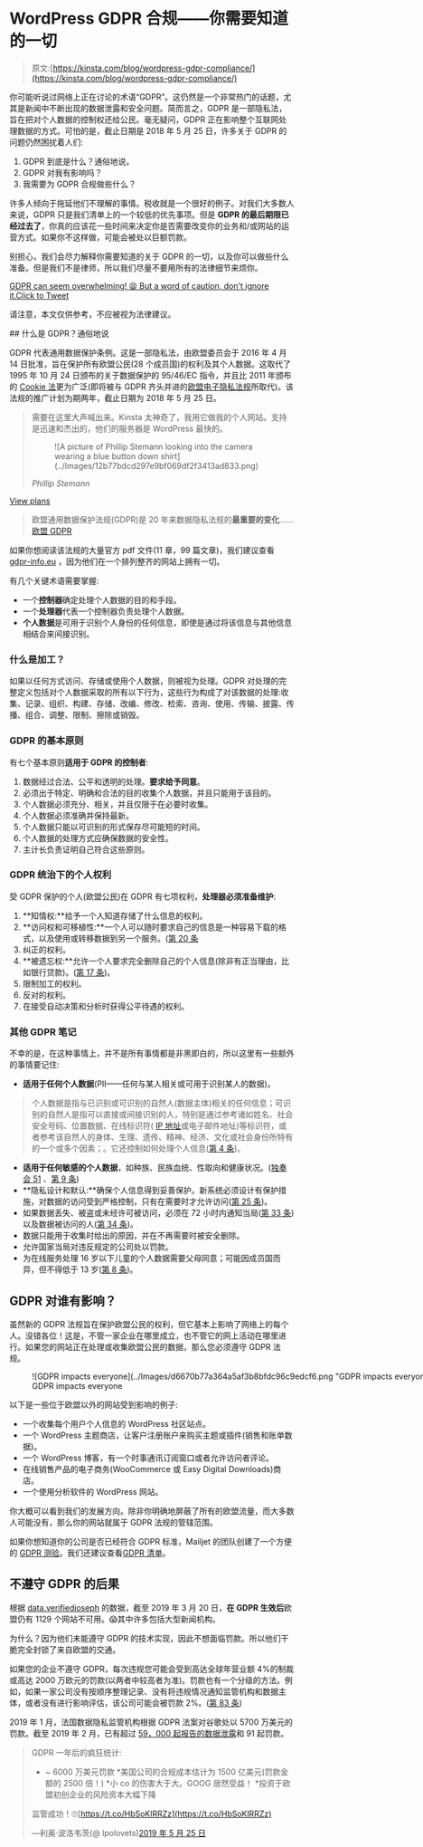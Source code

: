 # WordPress GDPR 合规——你需要知道的一切

> 原文:[https://kinsta.com/blog/wordpress-gdpr-compliance/](https://kinsta.com/blog/wordpress-gdpr-compliance/)

你可能听说过网络上正在讨论的术语“GDPR”。这仍然是一个非常热门的话题，尤其是新闻中不断出现的数据泄露和安全问题。简而言之，GDPR 是一部隐私法，旨在把对个人数据的控制权还给公民。毫无疑问，GDPR 正在影响整个互联网处理数据的方式。可怕的是，截止日期是 2018 年 5 月 25 日，许多关于 GDPR 的问题仍然困扰着人们:

1.  GDPR 到底是什么？通俗地说。
2.  GDPR 对我有影响吗？
3.  我需要为 GDPR 合规做些什么？

许多人倾向于拖延他们不理解的事情。税收就是一个很好的例子。对我们大多数人来说，GDPR 只是我们清单上的一个较低的优先事项。但是 **GDPR 的最后期限已经过去了**，你真的应该花一些时间来决定你是否需要改变你的业务和/或网站的运营方式。如果你不这样做，可能会被处以巨额罚款。

别担心，我们会尽力解释你需要知道的关于 GDPR 的一切，以及你可以做些什么准备。但是我们不是律师，所以我们尽量不要用所有的法律细节来烦你。

[GDPR can seem overwhelming! 😫 But a word of caution, don't ignore it.Click to Tweet](https://twitter.com/intent/tweet?url=https%3A%2F%2Fkinsta.com%2Fblog%2Fwordpress-gdpr-compliance%2F&via=kinsta&text=GDPR+can+seem+overwhelming%21+%F0%9F%98%AB+But+a+word+of+caution%2C+don%27t+ignore+it.&hashtags=GDPR%2Cdataprivacy)

请注意，本文仅供参考，不应被视为法律建议。

 <kinsta-auto-toc heading="Table of Contents" exclude="last" list-style="arrow" selector="h2" count-number="-1">## 什么是 GDPR？通俗地说

GDPR 代表通用数据保护条例。这是一部隐私法，由欧盟委员会于 2016 年 4 月 14 日批准，旨在保护所有欧盟公民(28 个成员国)的权利及其个人数据。这取代了 1995 年 10 月 24 日颁布的关于数据保护的 95/46/EC 指令，并且比 2011 年颁布的 [Cookie 法](https://www.cookielaw.org/the-cookie-law/)更为广泛(即将被与 GDPR 齐头并进的[欧盟电子隐私法规](https://www.i-scoop.eu/gdpr/eu-eprivacy-regulation/)所取代)。该法规的推广计划为期两年，截止日期为 2018 年 5 月 25 日。

<link rel="stylesheet" href="https://kinsta.com/wp-content/themes/kinsta/dist/components/ctas/cta-mini.css?ver=2e932b8aba3918bfb818">

<aside class="sidebar-cta">

> 需要在这里大声喊出来。Kinsta 太神奇了，我用它做我的个人网站。支持是迅速和杰出的，他们的服务器是 WordPress 最快的。
> 
> <footer class="wp-block-kinsta-client-quote__footer">
> 
> <figure class="wp-block-kinsta-client-quote__avatar">![A picture of Phillip Stemann looking into the camera wearing a blue button down shirt](../Images/12b77bdcd297e9bf069df2f3413ad833.png)</figure>
> 
> <cite class="wp-block-kinsta-client-quote__cite">Phillip Stemann</cite></footer>

[View plans](https://kinsta.com/plans/)</aside>

> 欧盟通用数据保护法规(GDPR)是 20 年来数据隐私法规的**最重要的变化**……[欧盟 GDPR](https://www.eugdpr.org/)

如果你想阅读该法规的大量官方 pdf 文件(11 章，99 篇文章)，我们建议查看 [gdpr-info.eu](https://gdpr-info.eu/) ，因为他们在一个排列整齐的网站上拥有一切。

有几个关键术语需要掌握:

*   一个**控制器**确定处理个人数据的目的和手段。
*   一个**处理器**代表一个控制器负责处理个人数据。
*   **个人数据**是可用于识别个人身份的任何信息，即使是通过将该信息与其他信息相结合来间接识别。

### 什么是加工？

如果以任何方式访问、存储或使用个人数据，则被视为处理。GDPR 对处理的完整定义包括对个人数据采取的所有以下行为，这些行为构成了对该数据的处理:收集、记录、组织、构建、存储、改编、修改、检索、咨询、使用、传输、披露、传播、组合、调整、限制、擦除或销毁。

### GDPR 的基本原则

有七个基本原则**适用于 GDPR 的控制者**:

1.  数据经过合法、公平和透明的处理。**要求给予同意**。
2.  必须出于特定、明确和合法的目的收集个人数据，并且只能用于该目的。
3.  个人数据必须充分、相关，并且仅限于在必要时收集。
4.  个人数据必须准确并保持最新。
5.  个人数据只能以可识别的形式保存尽可能短的时间。
6.  个人数据的处理方式应确保数据的安全性。
7.  主计长负责证明自己符合这些原则。

### GDPR 统治下的个人权利

受 GDPR 保护的个人(欧盟公民)在 GDPR 有七项权利，**处理器必须准备维护**:

1.  **知情权:**给予一个人知道存储了什么信息的权利。
2.  **访问权和可移植性:**一个人可以随时要求自己的信息是一种容易下载的格式，以及使用或转移数据到另一个服务。([第 20 条](https://gdpr-info.eu/art-20-gdpr/)
3.  纠正的权利。
4.  **被遗忘权:**允许一个人要求完全删除自己的个人信息(除非有正当理由，比如银行贷款)。([第 17 条](https://gdpr-info.eu/art-17-gdpr/))。
5.  限制加工的权利。
6.  反对的权利。
7.  在接受自动决策和分析时获得公平待遇的权利。

### 其他 GDPR 笔记

不幸的是，在这种事情上，并不是所有事情都是非黑即白的，所以这里有一些额外的事情要记住:

*   **适用于任何个人数据**(PII——任何与某人相关或可用于识别某人的数据)。

> 个人数据是指与已识别或可识别的自然人(数据主体)相关的任何信息；可识别的自然人是指可以直接或间接识别的人，特别是通过参考诸如姓名、社会安全号码、位置数据、在线标识符( [IP 地址](https://kinsta.com/tools/what-is-my-ip/what-is-my-ip/)或电子邮件地址)等标识符，或者参考该自然人的身体、生理、遗传、精神、经济、文化或社会身份所特有的一个或多个因素；。它还控制如何处理个人信息([第 4 条](https://gdpr-info.eu/art-4-gdpr/))。

*   **适用于任何敏感的个人数据**，如种族、民族血统、性取向和健康状况。([独奏会 51](https://gdpr-info.eu/recitals/no-51/) 、[第 9 条](https://gdpr-info.eu/art-9-gdpr/))
*   **隐私设计和默认:**确保个人信息得到妥善保护。新系统必须设计有保护措施，对数据的访问受到严格控制，只有在需要时才允许访问([第 25 条](https://gdpr-info.eu/art-25-gdpr/))。
*   如果数据丢失、被盗或未经许可被访问，必须在 72 小时内通知当局([第 33 条](https://gdpr-info.eu/art-33-gdpr/))以及数据被访问的人([第 34 条](https://gdpr-info.eu/art-34-gdpr/))。
*   数据只能用于收集时给出的原因，并在不再需要时被安全删除。
*   允许国家当局对违反规定的公司处以罚款。
*   为在线服务处理 16 岁以下儿童的个人数据需要父母同意；可能因成员国而异，但不得低于 13 岁([第 8 条](https://gdpr-info.eu/art-8-gdpr/))。

## GDPR 对谁有影响？

虽然新的 GDPR 法规旨在保护欧盟公民的权利，但它基本上影响了网络上的每个人。没错各位！这是，不管一家企业在哪里成立，也不管它的网上活动在哪里进行。如果您的网站正在处理或收集欧盟公民的数据，那么您必须遵守 GDPR 法规。

<figure id="attachment_22170" aria-describedby="caption-attachment-22170" style="width: 1447px" class="wp-caption aligncenter">![GDPR impacts everyone](../Images/d6670b77a364a5af3b8bfdc96c9edcf6.png "GDPR impacts everyone")

<figcaption id="caption-attachment-22170" class="wp-caption-text">GDPR impacts everyone</figcaption>

</figure>

以下是一些位于欧盟以外的网站受到影响的例子:

*   一个收集每个用户个人信息的 WordPress 社区站点。
*   一个 WordPress 主题商店，让客户注册账户来购买主题或插件(销售和账单数据)。
*   一个 WordPress 博客，有一个时事通讯订阅窗口或者允许访问者评论。
*   在线销售产品的电子商务(WooCommerce 或 Easy Digital Downloads)商店。
*   一个使用分析软件的 WordPress 网站。

你大概可以看到我们的发展方向。除非你明确地屏蔽了所有的欧盟流量，而大多数人可能没有，那么你的网站就属于 GDPR 法规的管辖范围。

如果你想知道你的公司是否已经符合 GDPR 标准，Mailjet 的团队创建了一个方便的 [GDPR 测验](https://ultimategdprquiz.com/)。我们还建议查看[GDPR 清单](https://gdprchecklist.io/)。

## 不遵守 GDPR 的后果

根据 [data.verifiedjoseph](https://data.verifiedjoseph.com/dataset/websites-not-available-eu-gdpr) 的数据，截至 2019 年 3 月 20 日，**在 GDPR 生效后**欧盟仍有 1129 个网站不可用。😱其中许多包括大型新闻机构。

为什么？因为他们未能遵守 GDPR 的技术实现，因此不想面临罚款。所以他们干脆完全封锁了来自欧盟的交通。

如果您的企业不遵守 GDPR，每次违规您可能会受到高达全球年营业额 4%的制裁或高达 2000 万欧元的罚款(以两者中较高者为准)。罚款也有一个分级的方法。例如，如果一家公司没有按顺序整理记录、没有将违规情况通知监管机构和数据主体，或者没有进行影响评估，该公司可能会被罚款 2%。([第 83 条](https://gdpr-info.eu/art-83-gdpr/))

2019 年 1 月，法国数据隐私监管机构根据 GDPR 法案对谷歌处以 5700 万美元的罚款。截至 2019 年 2 月，已有超过 [59，000 起报告的数据泄露](https://www.helpnetsecurity.com/2019/02/07/gdpr-numbers-january-2019/)和 91 起罚款。

> GDPR 一年后的疯狂统计:
> * ~ 6000 万美元罚款
> *美国公司的合规成本估计为 1500 亿美元(罚款金额的 2500 倍！)
> *小 co 的伤害大于大。GOOG 居然受益！
> *投资于欧盟初创企业的风险资本大幅下降
> 
> 监管成功！🙄[https://t.co/HbSoKlRRZz](https://t.co/HbSoKlRRZz)
> 
> —利奥·波洛韦茨(@ lpolovets)[2019 年 5 月 25 日](https://twitter.com/lpolovets/status/1132348176831090694?ref_src=twsrc%5Etfw)</kinsta-auto-toc>